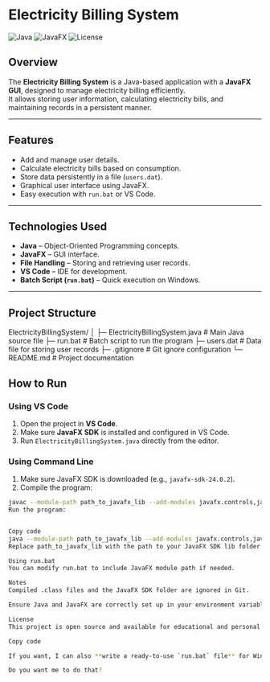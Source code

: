 # Electricity Billing System

![Java](https://img.shields.io/badge/Language-Java-red)
![JavaFX](https://img.shields.io/badge/GUI-JavaFX-blue)
![License](https://img.shields.io/badge/License-Open%20Source-blue)

## Overview
The **Electricity Billing System** is a Java-based application with a **JavaFX GUI**, designed to manage electricity billing efficiently.  
It allows storing user information, calculating electricity bills, and maintaining records in a persistent manner.

---

## Features
- Add and manage user details.
- Calculate electricity bills based on consumption.
- Store data persistently in a file (`users.dat`).
- Graphical user interface using JavaFX.
- Easy execution with `run.bat` or VS Code.

---

## Technologies Used
- **Java** – Object-Oriented Programming concepts.
- **JavaFX** – GUI interface.
- **File Handling** – Storing and retrieving user records.
- **VS Code** – IDE for development.
- **Batch Script (`run.bat`)** – Quick execution on Windows.

---

## Project Structure
ElectricityBillingSystem/
│
├─ ElectricityBillingSystem.java # Main Java source file
├─ run.bat # Batch script to run the program
├─ users.dat # Data file for storing user records
├─ .gitignore # Git ignore configuration
└─ README.md # Project documentation

## How to Run

### Using VS Code
1. Open the project in **VS Code**.
2. Make sure **JavaFX SDK** is installed and configured in VS Code.
3. Run `ElectricityBillingSystem.java` directly from the editor.  

### Using Command Line
1. Make sure JavaFX SDK is downloaded (e.g., `javafx-sdk-24.0.2`).
2. Compile the program:

```bash
javac --module-path path_to_javafx_lib --add-modules javafx.controls,javafx.fxml ElectricityBillingSystem.java
Run the program:


Copy code
java --module-path path_to_javafx_lib --add-modules javafx.controls,javafx.fxml ElectricityBillingSystem
Replace path_to_javafx_lib with the path to your JavaFX SDK lib folder.

Using run.bat
You can modify run.bat to include JavaFX module path if needed.

Notes
Compiled .class files and the JavaFX SDK folder are ignored in Git.

Ensure Java and JavaFX are correctly set up in your environment variables or VS Code.

License
This project is open source and available for educational and personal use.

Copy code

If you want, I can also **write a ready-to-use `run.bat` file** for Windows that automatically runs the JavaFX application, so you don’t need to type the module path every time.  

Do you want me to do that?

